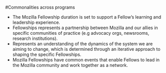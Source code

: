 #Commonalities across programs
* The Mozilla Fellowship duration is set to support a Fellow’s learning and leadership experience. 
* Fellowships represents a partnership between Mozilla and our allies in specific communities of practice (e.g advocacy orgs, newsrooms, research institutions).
* Represents an understanding of the dynamics of the system we are aiming to change, which is determined through an iterative approach to shaping the specific Fellowships.
* Mozilla Fellowships have common events that enable Fellows to lead in the Mozilla community and work together as a network. 

